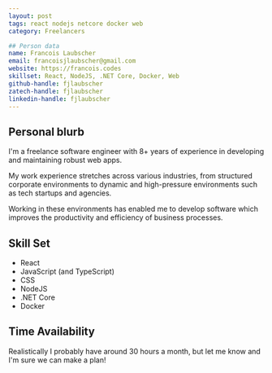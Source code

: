 ```yaml
---
layout: post
tags: react nodejs netcore docker web
category: Freelancers

## Person data
name: Francois Laubscher
email: francoisjlaubscher@gmail.com
website: https://francois.codes
skillset: React, NodeJS, .NET Core, Docker, Web
github-handle: fjlaubscher
zatech-handle: fjlaubscher
linkedin-handle: fjlaubscher
---
```


## Personal blurb
I'm a freelance software engineer with 8+ years of experience in developing and maintaining robust web apps.

My work experience stretches across various industries, from structured corporate environments to dynamic and high-pressure environments such as tech startups and agencies.

Working in these environments has enabled me to develop software which improves the productivity and efficiency of business processes.

## Skill Set
- React
- JavaScript (and TypeScript)
- CSS
- NodeJS
- .NET Core
- Docker

## Time Availability
Realistically I probably have around 30 hours a month, but let me know and I'm sure we can make a plan!
